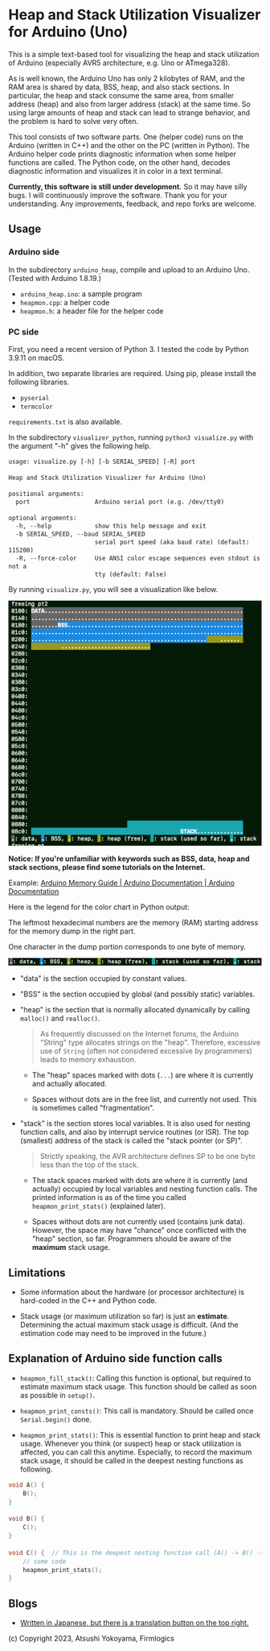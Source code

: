 # Heap and Stack Utilization Visualizer for Arduino (Uno)

This is a simple text-based tool for visualizing the heap and stack utilization of Arduino (especially AVR5 architecture, e.g. Uno or ATmega328).

As is well known, the Arduino Uno has only 2 kilobytes of RAM, and the RAM area is shared by data, BSS, heap, and also stack sections.
In particular, the heap and stack consume the same area, from smaller address (heap) and also from larger address (stack) at the same time.
So using large amounts of heap and stack can lead to strange behavior, and the problem is hard to solve very often.

This tool consists of two software parts.
One (helper code) runs on the Arduino (written in C++) and the other on the PC (written in Python).
The Arduino helper code prints diagnostic information when some helper functions are called.
The Python code, on the other hand, decodes diagnostic information and visualizes it in color in a text terminal.

**Currently, this software is still under development.**  So it may have silly bugs.
I will continuously improve the software.
Thank you for your understanding.
Any improvements, feedback, and repo forks are welcome.

## Usage

### Arduino side

In the subdirectory `arduino_heap`, compile and upload to an Arduino Uno.
(Tested with Arduino 1.8.19.)

- `arduino_heap.ino`: a sample program
- `heapmon.cpp`: a helper code
- `heapmon.h`: a header file for the helper code

### PC side

First, you need a recent version of Python 3.
I tested the code by Python 3.9.11 on macOS.

In addition, two separate libraries are required.
Using pip, please install the following libraries.

- `pyserial`
- `termcolor`

`requirements.txt` is also available.

In the subdirectory `visualizer_python`, running `python3 visualize.py` with the argument "-h" gives the following help.

```
usage: visualize.py [-h] [-b SERIAL_SPEED] [-R] port

Heap and Stack Utilization Visualizer for Arduino (Uno)

positional arguments:
  port                  Arduino serial port (e.g. /dev/tty0)

optional arguments:
  -h, --help            show this help message and exit
  -b SERIAL_SPEED, --baud SERIAL_SPEED
                        serial port speed (aka baud rate) (default: 115200)
  -R, --force-color     Use ANSI color escape sequences even stdout is not a
                        tty (default: False)
```

By running `visualize.py`, you will see a visualization like below.

![screenshot1](./image/screenshot1.png)

__Notice: If you're unfamiliar with keywords such as BSS, data, heap and stack sections, please find some tutorials on the Internet.__

Example: [Arduino Memory Guide | Arduino Documentation | Arduino Documentation](https://docs.arduino.cc/learn/programming/memory-guide)

Here is the legend for the color chart in Python output:

The leftmost hexadecimal numbers are the memory (RAM) starting address for the memory dump in the right part.

One character in the dump portion corresponds to one byte of memory.

![legend](./image/legend.png)

- "data" is the section occupied by constant values.

- "BSS" is the section occupied by global (and possibly static) variables.

- "heap" is the section that is normally allocated dynamically by calling `malloc()` and `realloc()`.

  > As frequently discussed on the Internet forums, the Arduino "String" type allocates strings on the "heap".
  > Therefore, excessive use of `String` (often not considered excessive by programmers) leads to memory exhaustion.

    - The "heap" spaces marked with dots (`...`) are where it is currently and actually allocated.

    - Spaces without dots are in the free list, and currently not used.
      This is sometimes called "fragmentation".

- "stack" is the section stores local variables.
It is also used for nesting function calls, and also by interrupt service routines (or ISR).
The top (smallest) address of the stack is called the "stack pointer (or SP)".

  > Strictly speaking, the AVR architecture defines SP to be one byte less than the top of the stack.

    - The stack spaces marked with dots are where it is currently (and actually) occupied by local variables and nesting function calls.
      The printed information is as of the time you called `heapmon_print_stats()` (explained later).

    - Spaces without dots are not currently used (contains junk data).
      However, the space may have "chance" once conflicted with the "heap" section, so far.
      Programmers should be aware of the **maximum** stack usage.

## Limitations

- Some information about the hardware (or processor architecture) is hard-coded in the C++ and Python code.

- Stack usage (or maximum utilization so far) is just an **estimate**.
  Determining the actual maximum stack usage is difficult.
  (And the estimation code may need to be improved in the future.)

## Explanation of Arduino side function calls

- `heapmon_fill_stack()`: Calling this function is optional, but required to estimate maximum stack usage.
  This function should be called as soon as possible in `setup()`.

- `heapmon_print_consts()`: This call is mandatory.
  Should be called once `Serial.begin()` done.

- `heapmon_print_stats()`: This is essential function to print heap and stack usage.
  Whenever you think (or suspect) heap or stack utilization is affected, you can call this anytime.
  Especially, to record the maximum stack usage, it should be called in the deepest nesting functions as following.

```C++
void A() {
    B();
}

void B() {
    C();
}

void C() {  // This is the deepest nesting function call (A() -> B() -> C()).
    // some code
    heapmon_print_stats();
}
```

## Blogs

- [Written in Japanese, but there is a translation button on the top right.](https://flogics.com/wp/ja/2023/03/visualize_heap_and_stack_usage_of_arduino_uno/)

(c) Copyright 2023, Atsushi Yokoyama, Firmlogics
